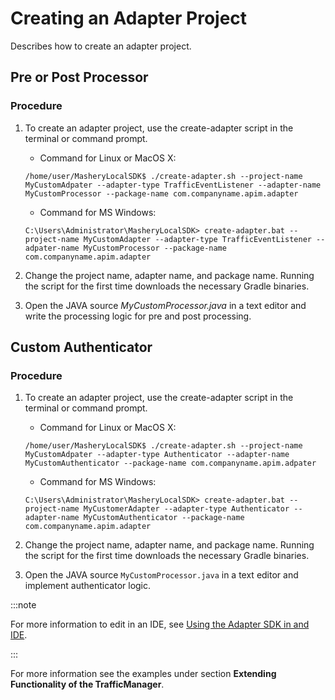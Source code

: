 ﻿---
sidebar_position: 2
---

# Creating an Adapter Project

<head>
  <meta name="guidename" content="API Management"/>
  <meta name="context" content="GUID-0eccd487-7117-494c-89b3-4dc49b32f6ad"/>
</head>

Describes how to create an adapter project. 

## Pre or Post Processor

### Procedure

1. To create an adapter project, use the create-adapter script in the terminal or command prompt. 

   - Command for Linux or MacOS X: 

   ```
   /home/user/MasheryLocalSDK$ ./create-adapter.sh --project-name MyCustomAdpater --adapter-type TrafficEventListener --adapter-name MyCustomProcessor --package-name com.companyname.apim.adapter 
   ```

   - Command for MS Windows: 

   ```
   C:\Users\Administrator\MasheryLocalSDK> create-adapter.bat --project-name MyCustomAdapter --adapter-type TrafficEventListener --adpater-name MyCustomProcessor --package-name com.companyname.apim.adapter
   ```

2. Change the project name, adapter name, and package name.
   Running the script for the first time downloads the necessary Gradle binaries.

3. Open the JAVA source *MyCustomProcessor.java* in a text editor and write the processing logic for pre and post processing.

## Custom Authenticator

### Procedure

1. To create an adapter project, use the create-adapter script in the terminal or command prompt. 

   - Command for Linux or MacOS X: 

   ```
   /home/user/MasheryLocalSDK$ ./create-adapter.sh --project-name MyCustomAdpater --adapter-type Authenticator --adapter-name MyCustomAuthenticator --package-name com.companyname.apim.adpater 
   ```

   - Command for MS Windows: 

   ```
   C:\Users\Administrator\MasheryLocalSDK> create-adapter.bat --project-name MyCustomerAdapter --adapter-type Authenticator --adapter-name MyCustomAuthenticator --package-name com.companyname.apim.adapter
   ```

2. Change the project name, adapter name, and package name.
   Running the script for the first time downloads the necessary Gradle binaries.

3. Open the JAVA source `MyCustomProcessor.java` in a text editor and implement authenticator logic.

:::note

For more information to edit in an IDE, see [Using the Adapter SDK in and IDE](../SDK%20Guide/Using_adapter_sdk_in_an_ide.md).

:::

For more information see the examples under section **Extending Functionality of the TrafficManager**.